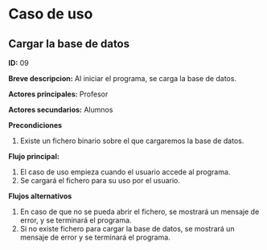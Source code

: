 # Caso de uso

## Cargar la base de datos

**ID:** 09

**Breve descripcion:** Al iniciar el programa, se carga la base de datos.

**Actores principales:** Profesor

**Actores secundarios:** Alumnos

**Precondiciones**
1. Existe un fichero binario sobre el que cargaremos la base de datos.

**Flujo principal:**
1. El caso de uso empieza cuando el usuario accede al programa.
2. Se cargará el fichero para su uso por el usuario. 

**Flujos alternativos**
1. En caso de que no se pueda abrir el fichero, se mostrará un mensaje de error, y se terminará el programa.
2. Si no existe fichero para cargar la base de datos, se mostrará un mensaje de error y se terminará el programa.
